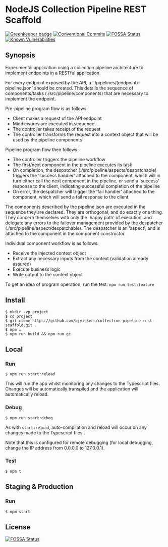 # NodeJS Collection Pipeline REST Scaffold
[![Greenkeeper badge](https://badges.greenkeeper.io/bjvickers/collection-pipeline-rest-scaffold.svg)](https://greenkeeper.io/)
[![Conventional Commits](https://img.shields.io/badge/Conventional%20Commits-1.0.0-yellow.svg)](https://conventionalcommits.org)
[![FOSSA Status](https://app.fossa.io/api/projects/git%2Bgithub.com%2Fbjvickers%2Fcollection-pipeline-rest-scaffold.svg?type=shield)](https://app.fossa.io/projects/git%2Bgithub.com%2Fbjvickers%2Fcollection-pipeline-rest-scaffold?ref=badge_shield)
[![Known Vulnerabilities](https://snyk.io/test/github/bjvickers/collection-pipeline-rest-scaffold/badge.svg)](https://snyk.io/test/github/bjvickers/collection-pipeline-rest-scaffold)

## Synopsis
Experimental application using a collection pipeline architecture to implement
endpoints in a RESTful application.

For every endpoint exposed by the API, a './pipelines/(endpoint)-pipeline.json'
should be created. This details the sequence of components/tasks (./src/pipeline/components)
that are necessary to implement the endpoint.

Pre-pipeline program flow is as follows:
* Client makes a request of the API endpoint
* Middlewares are executed in sequence
* The controller takes receipt of the request
* The controller transforms the request into a context object that will be
used by the pipeline components

Pipeline program flow then follows:
* The controller triggers the pipeline workflow
* The first/next component in the pipeline executes its task
* On completion, the despatcher (./src/pipeline/aspects/despatchable) triggers
the 'success handler' attached to the component, which will in turn
either call the next component in the pipeline, or send a 'success' response
to the client, indicating successful completion of the pipeline
* On error, the despatcher will trigger the 'fail handler' attached
to the component, which will send a fail response to the client.

The components described by the pipeline.json are executed in the sequence
they are declared. They are orthogonal, and do exactly one thing. 
They concern themselves with only the 'happy path' of execution, and 
delegate any errors to the failover management provided by the despatcher
(./src/pipeline/aspect/despatchable). The despatcher is an 'aspect', and is attached
to the component in the component constructor.

Individual component workflow is as follows:
* Receive the injected context object
* Extract any necessary inputs from the context (validation already assured)
* Execute business logic
* Write output to the context object

To get an idea of program operation, run the test: `npm run test:feature`


## Install
```
$ mkdir -vp project  
$ cd project  
$ git clone https://github.com/bjvickers/collection-pipeline-rest-scaffold.git .  
$ npm i  
$ npm run build && npm run qc  
```

## Local
### Run
```
$ npm run start:reload  
```
This will run the app whilst monitoring any changes to the Typescript files.
Changes will be automatically transpiled and the application will automatically reload.

### Debug
```
$ npm run start:debug  
```
As with `start:reload`, auto-compilation and reload will occur on any changes
made to the Typescript files.

Note that this is configured for remote debugging (for local debugging,
change the IP address from 0.0.0.0 to 127.0.0.1).

### Test
```
$ npm t  
```


## Staging & Production
### Run
```
$ npm start   
```


## License
[![FOSSA Status](https://app.fossa.io/api/projects/git%2Bgithub.com%2Fbjvickers%2Fcollection-pipeline-rest-scaffold.svg?type=large)](https://app.fossa.io/projects/git%2Bgithub.com%2Fbjvickers%2Fcollection-pipeline-rest-scaffold?ref=badge_large)